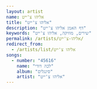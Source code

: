 ```yaml
---
layout: artist
name: אליהו צ'ייט
title: "אליהו צ'ייט"
description: "דף האמן אליהו צ'ייט"
keywords: "שירים, מוזיקה, אליהו צ'ייט"
permalink: /artists/אליהו-צ'ייט/
redirect_from:
  - /artists/list/אליהו צ'ייט
songs:
  - number: "45616"
    name: "לכה דודי"
    album: "סינגלים"
    artist: "אליהו צ'ייט"
---
```

